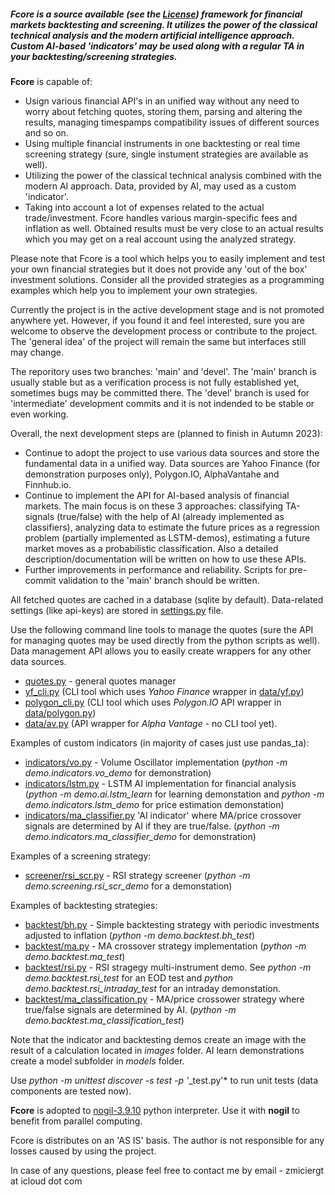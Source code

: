 ##### Fcore is a source available (see the [License](license.md)) framework for financial markets backtesting and screening. It utilizes the power of the classical technical analysis and the modern artificial intelligence approach. Custom AI-based 'indicators' may be used along with a regular TA in your backtesting/screening strategies.

**Fcore** is capable of:
- Usign various financial API's in an unified way without any need to worry about fetching quotes, storing them, parsing and altering the results, managing timespamps compatibility issues of different sources and so on.
- Using multiple financial instruments in one backtesting or real time screening strategy (sure, single instument strategies are available as well).
- Utilizing the power of the classical technical analysis combined with the modern AI approach. Data, provided by AI, may used as a custom 'indicator'.
- Taking into account a lot of expenses related to the actual trade/investment. Fcore handles various margin-specific fees and inflation as well. Obtained results must be very close to an actual results which you may get on a real account using the analyzed strategy.

Please note that Fcore is a tool which helps you to easily implement and test your own financial strategies but it does not provide any 'out of the box' investment solutions. Consider all the provided strategies as a programming examples which help you to implement your own strategies.

Currently the project is in the active development stage and is not promoted anywhere yet. However, if you found it and feel interested, sure you are welcome to observe the development process or contribute to the project. The 'general idea' of the project will remain the same but interfaces still may change.

The reporitory uses two branches: 'main' and 'devel'. The 'main' branch is usually stable but as a verification process is not fully established yet, sometimes bugs may be committed there. The 'devel' branch is used for 'intermediate' development commits and it is not indended to be stable or even working.

Overall, the next development steps are (planned to finish in Autumn 2023):
- Continue to adopt the project to use various data sources and store the fundamental data in a unified way. Data sources are Yahoo Finance (for demonstration purposes only), Polygon.IO, AlphaVantahe and Finnhub.io.
- Continue to implement the API for AI-based analysis of financial markets. The main focus is on these 3 approaches: classifying TA-signals (true/false) with the help of AI (already implemented as classifiers), analyzing data to estimate the future prices as a regression problem (partially implemented as LSTM-demos), estimating a future market moves as a probabilistic classification. Also a detailed description/documentation will be written on how to use these APIs.
- Further improvements in performance and reliability. Scripts for pre-commit validation to the 'main' branch should be written.

All fetched quotes are cached in a database (sqlite by default). Data-related settings (like api-keys) are stored in [settings.py](settings.py) file.

Use the following command line tools to manage the quotes (sure the API for managing quotes may be used directly from the python scripts as well). Data management API allows you to easily create wrappers for any other data sources.

- [quotes.py](quotes.py) - general quotes manager
- [yf_cli.py](yf_cli.py) (CLI tool which uses *Yahoo Finance* wrapper in [data/yf.py](data/yf.py))
- [polygon_cli.py](polygon_cli.py) (CLI tool which uses *Polygon.IO* API wrapper in [data/polygon.py](data/yf.py))
- [data/av.py](data/av.py) (API wrapper for *Alpha Vantage* - no CLI tool yet).

Examples of custom indicators (in majority of cases just use pandas_ta):
- [indicators/vo.py](indicators/vo.py) - Volume Oscillator implementation (*python -m demo.indicators.vo_demo* for demonstration)
- [indicators/lstm.py](indicators/lstm.py) - LSTM AI implementation for financial analysis (*python -m demo.ai.lstm_learn* for learning demonstation and *python -m demo.indicators.lstm_demo* for price estimation demonstation)
- [indicators/ma_classifier.py](indicators/ma_classifier.py) 'AI indicator' where MA/price crossover signals are determined by AI if they are true/false. (*python -m demo.indicators.ma_classifier_demo* for demonstration)

Examples of a screening strategy:
- [screener/rsi_scr.py](screener/rsi_scr.py) - RSI strategy screener (*python -m demo.screening.rsi_scr_demo* for a demonstation)

Examples of backtesting strategies:
- [backtest/bh.py](backtest/bh.py) - Simple backtesting strategy with periodic investments adjusted to inflation (*python -m demo.backtest.bh_test*)
- [backtest/ma.py](backtest/ma.py) - MA crossover strategy implementation (*python -m demo.backtest.ma_test*)
- [backtest/rsi.py](backtest/rsi.py) - RSI stragegy multi-instrument demo. See *python -m demo.backtest.rsi_test* for an EOD test and *python demo.backtest.rsi_intraday_test* for an intraday demonstation.
- [backtest/ma_classification.py](backtest/ma_classification.py) - MA/price crossower strategy where true/false signals are determined by AI. (*python -m demo.backtest.ma_classification_test*)

Note that the indicator and backtesting demos create an image with the result of a calculation located in *images* folder. AI learn demonstrations create a model subfolder in *models* folder.

Use *python -m unittest discover -s test -p '*_test.py'* to run unit tests (data components are tested now).

**Fcore** is adopted to [nogil-3.9.10](https://github.com/colesbury/nogil) python interpreter. Use it with **nogil** to benefit from parallel computing.

Fcore is distributes on an 'AS IS' basis. The author is not responsible for any losses caused by using the project.

In case of any questions, please feel free to contact me by email - zmiciergt at icloud dot com
